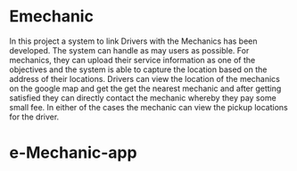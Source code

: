 # Emechanic

In this project a system to link Drivers with the Mechanics has been developed. 
The system can handle as may users as possible. For mechanics, they can upload their service information as one of the objectives and the system is able to capture the location based on the address of their locations. 
Drivers can view the location of the mechanics on the google map and get the get the nearest mechanic and after getting satisfied they can directly contact the mechanic whereby they pay some small fee. 
In either of the cases the mechanic can view the pickup locations for the driver. 
# e-Mechanic-app
